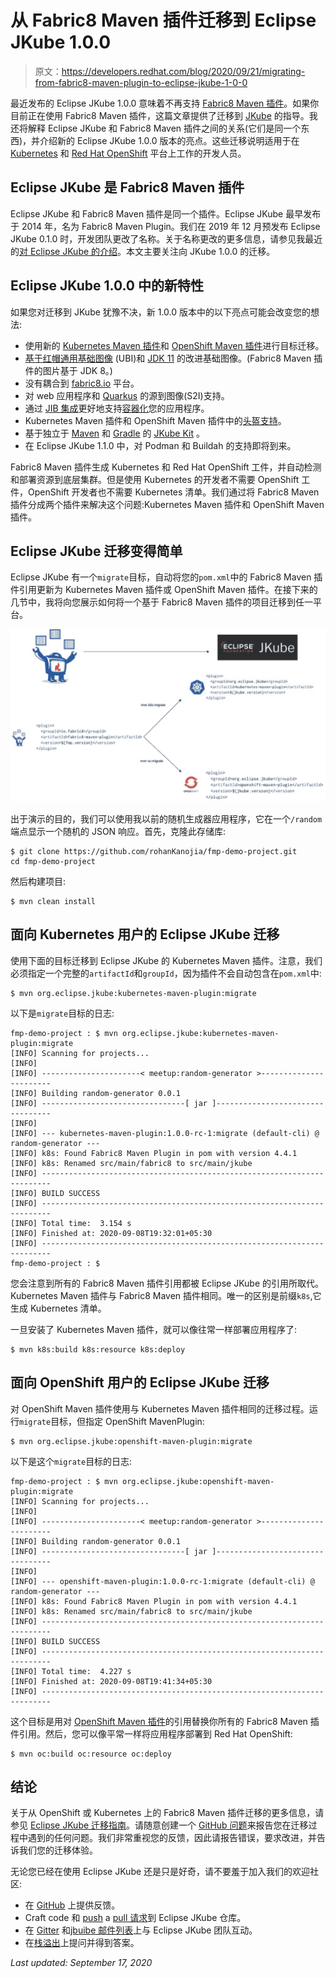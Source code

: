 # 从 Fabric8 Maven 插件迁移到 Eclipse JKube 1.0.0

> 原文：<https://developers.redhat.com/blog/2020/09/21/migrating-from-fabric8-maven-plugin-to-eclipse-jkube-1-0-0>

最近发布的 Eclipse JKube 1.0.0 意味着不再支持 [Fabric8 Maven 插件](https://github.com/fabric8io/fabric8-maven-plugin)。如果你目前正在使用 Fabric8 Maven 插件，这篇文章提供了迁移到 [JKube](https://www.eclipse.org/jkube/) 的指导。我还将解释 Eclipse JKube 和 Fabric8 Maven 插件之间的关系(它们是同一个东西)，并介绍新的 Eclipse JKube 1.0.0 版本的亮点。这些迁移说明适用于在 [Kubernetes](https://developers.redhat.com/topics/kubernetes) 和 [Red Hat OpenShift](https://developers.redhat.com/products/openshift/overview) 平台上工作的开发人员。

## Eclipse JKube 是 Fabric8 Maven 插件

Eclipse JKube 和 Fabric8 Maven 插件是同一个插件。Eclipse JKube 最早发布于 2014 年，名为 Fabric8 Maven Plugin。我们在 2019 年 12 月预发布 Eclipse JKube 0.1.0 时，开发团队更改了名称。关于名称更改的更多信息，请参见我最近的[对 Eclipse JKube 的介绍](https://developers.redhat.com/blog/2020/01/28/introduction-to-eclipse-jkube-java-tooling-for-kubernetes-and-red-hat-openshift/)。本文主要关注向 JKube 1.0.0 的迁移。

## Eclipse JKube 1.0.0 中的新特性

如果您对迁移到 JKube 犹豫不决，新 1.0.0 版本中的以下亮点可能会改变您的想法:

*   使用新的 [Kubernetes Maven 插件](https://search.maven.org/artifact/org.eclipse.jkube/kubernetes-maven-plugin)和 [OpenShift Maven 插件](https://search.maven.org/search?q=a:openshift-maven-plugin)进行目标迁移。
*   [基于](https://quay.io/organization/jkube)[红帽通用基础图像](https://developers.redhat.com/articles/ubi-faq) (UBI)和 [JDK 11](https://developers.redhat.com/topics/enterprise-java) 的改进基础图像。(Fabric8 Maven 插件的图片基于 JDK 8。)
*   没有耦合到 [fabric8.io](http://fabric8.io/) 平台。
*   对 web 应用程序和 [Quarkus](https://developers.redhat.com/products/quarkus/getting-started) 的源到图像(S2I)支持。
*   通过 [JIB 集成](https://www.eclipse.org/jkube/docs/kubernetes-maven-plugin#_jib_java_image_builder)更好地支持[容器化](https://developers.redhat.com/topics/containers)您的应用程序。
*   Kubernetes Maven 插件和 OpenShift Maven 插件中的[头盔支持](https://www.eclipse.org/jkube/docs/kubernetes-maven-plugin#jkube:helm)。
*   基于独立于 [Maven](https://maven.apache.org/) 和 [Gradle](https://gradle.org/) 的 [JKube Kit](https://github.com/eclipse/jkube/tree/master/jkube-kit) 。
*   在 Eclipse JKube 1.1.0 中，对 Podman 和 Buildah 的支持即将到来。

Fabric8 Maven 插件生成 Kubernetes 和 Red Hat OpenShift 工件，并自动检测和部署资源到底层集群。但是使用 Kubernetes 的开发者不需要 OpenShift 工件，OpenShift 开发者也不需要 Kubernetes 清单。我们通过将 Fabric8 Maven 插件分成两个插件来解决这个问题:Kubernetes Maven 插件和 OpenShift Maven 插件。

## Eclipse JKube 迁移变得简单

Eclipse JKube 有一个`migrate`目标，自动将您的`pom.xml`中的 Fabric8 Maven 插件引用更新为 Kubernetes Maven 插件或 OpenShift Maven 插件。在接下来的几节中，我将向您展示如何将一个基于 Fabric8 Maven 插件的项目迁移到任一平台。

[![Replace the code for the Fabric8 Maven plugin with either the code for the Kubernetes Maven plugin or the OpenShft Maven plugin.](img/59c91fd20df97e40ccbf43224afeb7a7.png)](https://developers.redhat.com/blog/wp-content/uploads/2020/09/Untitled-Diagram.jpg)

出于演示的目的，我们可以使用我以前的随机生成器应用程序，它在一个`/random`端点显示一个随机的 JSON 响应。首先，克隆此存储库:

```
$ git clone https://github.com/rohanKanojia/fmp-demo-project.git
cd fmp-demo-project

```

然后构建项目:

```
$ mvn clean install

```

## 面向 Kubernetes 用户的 Eclipse JKube 迁移

使用下面的目标迁移到 Eclipse JKube 的 Kubernetes Maven 插件。注意，我们必须指定一个完整的`artifactId`和`groupId`，因为插件不会自动包含在`pom.xml`中:

```
$ mvn org.eclipse.jkube:kubernetes-maven-plugin:migrate

```

以下是`migrate`目标的日志:

```
fmp-demo-project : $ mvn org.eclipse.jkube:kubernetes-maven-plugin:migrate
[INFO] Scanning for projects...
[INFO]
[INFO] ----------------------< meetup:random-generator >-----------------------
[INFO] Building random-generator 0.0.1
[INFO] --------------------------------[ jar ]---------------------------------
[INFO]
[INFO] --- kubernetes-maven-plugin:1.0.0-rc-1:migrate (default-cli) @ random-generator ---
[INFO] k8s: Found Fabric8 Maven Plugin in pom with version 4.4.1
[INFO] k8s: Renamed src/main/fabric8 to src/main/jkube
[INFO] ------------------------------------------------------------------------
[INFO] BUILD SUCCESS
[INFO] ------------------------------------------------------------------------
[INFO] Total time:  3.154 s
[INFO] Finished at: 2020-09-08T19:32:01+05:30
[INFO] ------------------------------------------------------------------------
fmp-demo-project : $

```

您会注意到所有的 Fabric8 Maven 插件引用都被 Eclipse JKube 的引用所取代。Kubernetes Maven 插件与 Fabric8 Maven 插件相同。唯一的区别是前缀`k8s`,它生成 Kubernetes 清单。

一旦安装了 Kubernetes Maven 插件，就可以像往常一样部署应用程序了:

```
$ mvn k8s:build k8s:resource k8s:deploy

```

## 面向 OpenShift 用户的 Eclipse JKube 迁移

对 OpenShift Maven 插件使用与 Kubernetes Maven 插件相同的迁移过程。运行`migrate`目标，但指定 OpenShift MavenPlugin:

```
$ mvn org.eclipse.jkube:openshift-maven-plugin:migrate

```

以下是这个`migrate`目标的日志:

```
fmp-demo-project : $ mvn org.eclipse.jkube:openshift-maven-plugin:migrate
[INFO] Scanning for projects...
[INFO]
[INFO] ----------------------< meetup:random-generator >-----------------------
[INFO] Building random-generator 0.0.1
[INFO] --------------------------------[ jar ]---------------------------------
[INFO]
[INFO] --- openshift-maven-plugin:1.0.0-rc-1:migrate (default-cli) @ random-generator ---
[INFO] k8s: Found Fabric8 Maven Plugin in pom with version 4.4.1
[INFO] k8s: Renamed src/main/fabric8 to src/main/jkube
[INFO] ------------------------------------------------------------------------
[INFO] BUILD SUCCESS
[INFO] ------------------------------------------------------------------------
[INFO] Total time:  4.227 s
[INFO] Finished at: 2020-09-08T19:41:34+05:30
[INFO] ------------------------------------------------------------------------

```

这个目标是用对 [OpenShift Maven 插件](https://www.eclipse.org/jkube/docs/openshift-maven-plugin)的引用替换你所有的 Fabric8 Maven 插件引用。然后，您可以像平常一样将应用程序部署到 Red Hat OpenShift:

```
$ mvn oc:build oc:resource oc:deploy

```

## 结论

关于从 OpenShift 或 Kubernetes 上的 Fabric8 Maven 插件迁移的更多信息，请参见 [Eclipse JKube 迁移指南](https://www.eclipse.org/jkube/docs/migration-guide/)。请随意创建一个 [GitHub 问题](https://github.com/eclipse/jkube/issues/new)来报告您在迁移过程中遇到的任何问题。我们非常重视您的反馈，因此请报告错误，要求改进，并告诉我们您的迁移体验。

无论您已经在使用 Eclipse JKube 还是只是好奇，请不要羞于加入我们的欢迎社区:

*   在 [GitHub](https://github.com/eclipse/jkube/issues) 上提供反馈。
*   Craft code 和 [push](https://github.com/quarkusio/quarkus/pulls) a [pull 请求](https://github.com/eclipse/jkube/pulls)到 Eclipse JKube 仓库。
*   在 [Gitter](https://gitter.im/eclipse/jkube) 和[jbuibe 邮件列表](https://accounts.eclipse.org/mailing-list/jkube-dev)上与 Eclipse JKube 团队互动。
*   在[栈溢出](https://stackoverflow.com/questions/tagged/jkube)上提问并得到答案。

*Last updated: September 17, 2020*